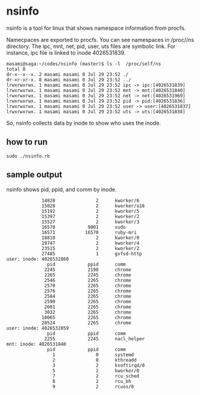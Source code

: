 # nsinfo

nsinfo is a tool for linux that shows namespace information from procfs.

Namecpaces are exported to procfs. You can see namespaces in /proc/<pid>/ns directory.
The ipc, mnt, net, pid, user, uts files are symbolic link. For instance, ipc file is linked to inode 4026531839.

```
masami@saga:~/codes/nsinfo (master)$ ls -l  /proc/self/ns
total 0
dr-x--x--x. 2 masami masami 0 Jul 29 23:52 ./
dr-xr-xr-x. 8 masami masami 0 Jul 29 23:52 ../
lrwxrwxrwx. 1 masami masami 0 Jul 29 23:52 ipc -> ipc:[4026531839]
lrwxrwxrwx. 1 masami masami 0 Jul 29 23:52 mnt -> mnt:[4026531840]
lrwxrwxrwx. 1 masami masami 0 Jul 29 23:52 net -> net:[4026531969]
lrwxrwxrwx. 1 masami masami 0 Jul 29 23:52 pid -> pid:[4026531836]
lrwxrwxrwx. 1 masami masami 0 Jul 29 23:52 user -> user:[4026531837]
lrwxrwxrwx. 1 masami masami 0 Jul 29 23:52 uts -> uts:[4026531838]
```
So, nsinfo collects data by inode to show who uses the inode.

## how to run

```
sudo ./nsinfo.rb
```

## sample output

nsinfo shows pid, ppid, and comm by inode.

```
             14828               2      kworker/6
             15028               2      kworker/u16
             15192               2      kworker/5
             15397               2      kworker/2
             15527               2      kworker/3
             16570            9001      sudo
             16571           16570      ruby-mri
             18810               2      kworker/0
             19747               2      kworker/4
             23515               2      kworker/2
             27485               1      gvfsd-http
user: inode: 4026532860
               pid            ppid      comm
              2245            2198      chrome
              2265            2245      chrome
              2546            2265      chrome
              2570            2265      chrome
              2576            2265      chrome
              2584            2265      chrome
              2590            2265      chrome
              2601            2265      chrome
              3032            2265      chrome
             10065            2265      chrome
             20524            2265      chrome
user: inode: 4026532859
               pid            ppid      comm
              2255            2245      nacl_helper
mnt: inode: 4026531840
               pid            ppid      comm
                 1               0      systemd
                 2               0      kthreadd
                 3               2      ksoftirqd/0
                 5               2      kworker/0
                 7               2      rcu_sched
                 8               2      rcu_bh
                 9               2      rcuos/0
  
```

